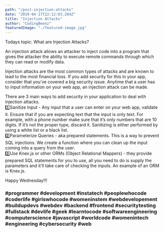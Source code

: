 ```yaml
---
path: "/post-injection-attacks"
date: "2019-04-17T22:12:03.284Z"
title: "Injection Attacks"
author: "CodingBeenz"
featuredImage: "./featured-image.jpg"
---
```


Todays topic: What are Injection Attacks?

An injection attack allows an attacker to inject code into a program that gives the attacker the ability to execute remote commands through which they can read or modify data.

Injection attacks are the most common types of attacks and are known to lead to the most financial loss. If you add security for this in your app, consider that you’ve covered a big security issue. Anytime that a user has to input information on your web app, an injection attack can be made.

There are 3 main ways to add security in your application to deal with injection attacks.
</br>1️⃣Sanitize Input - Any input that a user can enter on your web app, validate it. Ensure that if you are expecting text that the input is only text. For example, with a phone number make sure that it’s only numbers that are 10 digits. If it’s not the proper type, discard it. Sanitizing is either performed by using a white list or a black list.
</br>2️⃣Parameterize Queries - aka prepared statements. This is a way to prevent SQL injections. We create a function where you can clean up the input coming into a query from the user.
</br>3️⃣Use Knex.js or other ORMs (Object Relational Mappers) - they provide prepared SQL statements for you to use, all you need to do is supply the parameters and it’ll take care of checking the inputs. An example of an ORM is Knex.js.

Happy Wednesday!!!

### #programmer #development #instatech #peoplewhocode #coderlife #girlswhocode #womeninstem #webdevelopement #buildupdevs #webdev #backend #frontend #securitytesting #fullstack #devlife #geek #learntocode #softwareengineering #computerscience #javascript #worldcode #womenintech #engineering #cybersecurity #web
